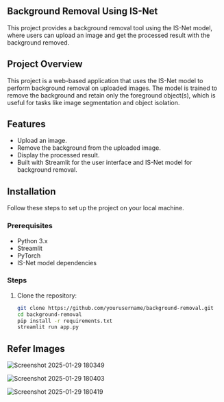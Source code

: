 ## Background Removal Using IS-Net

This project provides a background removal tool using the IS-Net model, where users can upload an image and get the processed result with the background removed.

## Project Overview

This project is a web-based application that uses the IS-Net model to perform background removal on uploaded images. The model is trained to remove the background and retain only the foreground object(s), which is useful for tasks like image segmentation and object isolation.

## Features

- Upload an image.
- Remove the background from the uploaded image.
- Display the processed result.
- Built with Streamlit for the user interface and IS-Net model for background removal.

## Installation

Follow these steps to set up the project on your local machine.

### Prerequisites

- Python 3.x
- Streamlit
- PyTorch
- IS-Net model dependencies

### Steps

1. Clone the repository:

   ```bash
   git clone https://github.com/yourusername/background-removal.git
   cd background-removal
   pip install -r requirements.txt
   streamlit run app.py
   ```

## Refer Images
![Screenshot 2025-01-29 180349](https://github.com/user-attachments/assets/761db6a9-6647-4b06-8e17-b4cd139e9209)

![Screenshot 2025-01-29 180403](https://github.com/user-attachments/assets/910a1cf6-8abc-4b18-a251-e387abe73981)

![Screenshot 2025-01-29 180419](https://github.com/user-attachments/assets/9878aad6-226b-4661-a299-fbd55211a54d)
